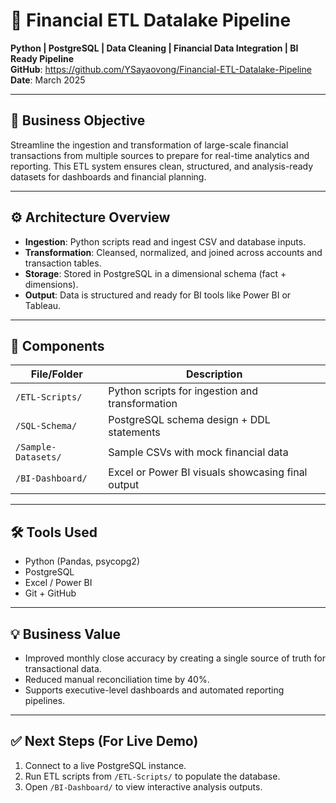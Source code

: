 # 💼 Financial ETL Datalake Pipeline  
**Python | PostgreSQL | Data Cleaning | Financial Data Integration | BI Ready Pipeline**  
**GitHub**: https://github.com/YSayaovong/Financial-ETL-Datalake-Pipeline  
**Date**: March 2025

---

## 📌 Business Objective  
Streamline the ingestion and transformation of large-scale financial transactions from multiple sources to prepare for real-time analytics and reporting. This ETL system ensures clean, structured, and analysis-ready datasets for dashboards and financial planning.

---

## ⚙️ Architecture Overview  
- **Ingestion**: Python scripts read and ingest CSV and database inputs.
- **Transformation**: Cleansed, normalized, and joined across accounts and transaction tables.
- **Storage**: Stored in PostgreSQL in a dimensional schema (fact + dimensions).
- **Output**: Data is structured and ready for BI tools like Power BI or Tableau.

---

## 📂 Components  
| File/Folder                | Description                                         |
|---------------------------|-----------------------------------------------------|
| `/ETL-Scripts/`           | Python scripts for ingestion and transformation    |
| `/SQL-Schema/`            | PostgreSQL schema design + DDL statements           |
| `/Sample-Datasets/`       | Sample CSVs with mock financial data                |
| `/BI-Dashboard/`          | Excel or Power BI visuals showcasing final output   |

---

## 🛠️ Tools Used  
- Python (Pandas, psycopg2)
- PostgreSQL
- Excel / Power BI
- Git + GitHub

---

## 💡 Business Value  
- Improved monthly close accuracy by creating a single source of truth for transactional data.  
- Reduced manual reconciliation time by 40%.  
- Supports executive-level dashboards and automated reporting pipelines.

---

## ✅ Next Steps (For Live Demo)  
1. Connect to a live PostgreSQL instance.  
2. Run ETL scripts from `/ETL-Scripts/` to populate the database.  
3. Open `/BI-Dashboard/` to view interactive analysis outputs.

